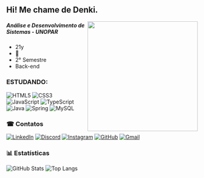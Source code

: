 <div>

##  Hi! Me chame de Denki. 
<img src = "https://avatars.githubusercontent.com/u/83958825?v=4" width = "290" align = "right">

##### Análise e Desenvolvimento de Sistemas - UNOPAR

* 21y
* 💍
* 2° Semestre
* Back-end

</div>


### ESTUDANDO:
![HTML5](https://img.shields.io/badge/HTML5-924091?style=for-the-badge&logo=html5&logoColor=white)
![CSS3](https://img.shields.io/badge/CSS3-996699?style=for-the-badge&logo=css3&logoColor=white)
![JavaScript](https://img.shields.io/badge/JavaScript-8a4a88?style=for-the-badge&logo=javascript&logoColor=black)
![TypeScript](https://img.shields.io/badge/TypeScript-825080?style=for-the-badge&logo=typescript&logoColor=white)
![Java](https://img.shields.io/badge/java-795a77.svg?style=for-the-badge&logo=openjdk&logoColor=white)
![Spring](https://img.shields.io/badge/spring-70606f.svg?style=for-the-badge&logo=spring&logoColor=white)
![MySQL](https://img.shields.io/badge/MySQL-666666?style=for-the-badge&logo=mysql&logoColor=white)

### ☎ Contatos
<div>

[![LinkedIn](https://img.shields.io/badge/LinkedIn-0077B5?style=for-the-badge&logo=linkedin&logoColor=white)](https://www.linkedin.com/in/denkkix/)
[![Discord](https://img.shields.io/badge/Discord-7289DA?style=for-the-badge&logo=discord&logoColor=white)](https://discord.com/channels/@denkkix/)
[![Instagram](https://img.shields.io/badge/-Instagram-%23E4405F?style=for-the-badge&logo=instagram&logoColor=white)](https://www.instagram.com/denkkir_/)
[![GitHub](https://img.shields.io/badge/GitHub-100000?style=for-the-badge&logo=github&logoColor=white)](https://github.com/denkkix)
[![Gmail](https://img.shields.io/badge/Gmail-333333?style=for-the-badge&logo=gmail&logoColor=red)](mailto:denkidev@gmail.com)

</div>

 
### 📊 Estatísticas  
![GitHub Stats](https://github-readme-stats.vercel.app/api?username=denkkix&theme=transparent&bg_color=000&border_color=30A3DC&show_icons=true&icon_color=30A3DC&title_color=E94D5F&text_color=FFF)
![Top Langs](https://github-readme-stats-git-masterrstaa-rickstaa.vercel.app/api/top-langs/?username=denkkix&layout=compact&bg_color=000&border_color=30A3DC&title_color=E94D5F&text_color=FFF)

